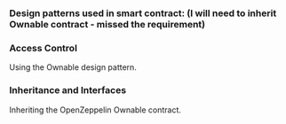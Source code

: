  ### Design patterns used in smart contract: (I will need to inherit Ownable contract - missed the requirement)

**<h3>Access Control</h3>** 
Using the Ownable design pattern.

**<h3>Inheritance and Interfaces</h3>** 
Inheriting the OpenZeppelin Ownable contract.

    


